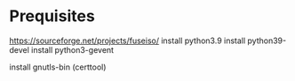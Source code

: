 #
# Prequisites

https://sourceforge.net/projects/fuseiso/
install python3.9
install python39-devel
install python3-gevent

install gnutls-bin (certtool)

